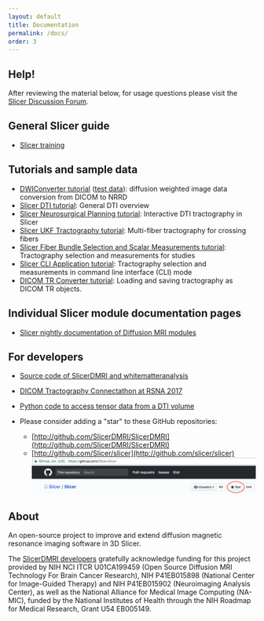 ```yaml
---
layout: default
title: Documentation
permalink: /docs/
order: 3
---
```


Help!
-----

After reviewing the material below, for usage questions please visit the [Slicer Discussion Forum](https://discourse.slicer.org).

General Slicer guide
---------------------
* [Slicer training](http://www.slicer.org/slicerWiki/index.php/Documentation/Nightly/Training)

Tutorials and sample data
---------------------
* [DWIConverter tutorial](http://dmri.slicer.org/tutorials/dwi_converter) ([test data](http://slicer.kitware.com/midas3/download/item/93008/SiemensTrioTim2.tar.gz)): diffusion weighted image data conversion from DICOM to NRRD
* [Slicer DTI tutorial](http://dmri.slicer.org/tutorials/diffusion_mri_analysis): General DTI overview
* [Slicer Neurosurgical Planning tutorial](http://dmri.slicer.org/tutorials/neurosurgical_planning_dti): Interactive DTI tractography in Slicer
* [Slicer UKF Tractography tutorial](http://dmri.slicer.org/tutorials/ukf_tractography): Multi-fiber tractography for crossing fibers
* [Slicer Fiber Bundle Selection and Scalar Measurements tutorial](http://dmri.slicer.org/tutorials/tractography_measurement): Tractography selection and measurements for studies
* [Slicer CLI Application tutorial](http://dmri.slicer.org/tutorials/cli_measurements): Tractography selection and measurements in command line interface (CLI) mode
* [DICOM TR Converter tutorial](http://dmri.slicer.org/tutorials/dicom_tractography): Loading and saving tractography as DICOM TR objects.

Individual Slicer module documentation pages
---------------------
* [Slicer nightly documentation of Diffusion MRI modules](http://www.slicer.org/slicerWiki/index.php/Documentation/Nightly#Modules_by_category_Diffusion)

For developers
---------------------
* [Source code of SlicerDMRI and whitematteranalysis](https://github.com/SlicerDMRI)
* [DICOM Tractography Connectathon at RSNA 2017](https://qiicr.gitbooks.io/dicom4qi/content/instructions/tractography-results-dicom-tr.html)
* [Python code to access tensor data from a DTI volume](https://www.slicer.org/slicerWiki/index.php/Documentation/Nightly/ScriptRepository#Access_values_in_a_DTI_tensor_volume)

* Please consider adding a "star" to these GitHub repositories:
    * [http://github.com/SlicerDMRI/SlicerDMRI](http://github.com/SlicerDMRI/SlicerDMRI)
    * [http://github.com/Slicer/slicer](http://github.com/slicer/slicer)
    ![While logged in to GitHub, please visit the two links above and select the "Star" button at the top right of the screen](../images/repo_star.png)

About
-----

An open-source project to improve and extend diffusion magnetic resonance imaging software in 3D Slicer.

The [SlicerDMRI developers](https://github.com/orgs/SlicerDMRI/people)
gratefully acknowledge funding for this project provided by NIH NCI ITCR U01CA199459 (Open Source Diffusion MRI Technology For Brain Cancer Research), NIH P41EB015898 (National Center for Image-Guided Therapy) and NIH P41EB015902 (Neuroimaging Analysis Center), as well as the National Alliance for Medical Image Computing (NA-MIC), funded by the National Institutes of Health through the NIH Roadmap for Medical Research, Grant U54 EB005149.

